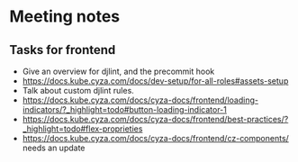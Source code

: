 # Meeting notes

## Tasks for frontend

- Give an overview for djlint, and the precommit hook
- https://docs.kube.cyza.com/docs/dev-setup/for-all-roles#assets-setup
- Talk about custom djlint rules.
- https://docs.kube.cyza.com/docs/cyza-docs/frontend/loading-indicators/?_highlight=todo#button-loading-indicator-1
- https://docs.kube.cyza.com/docs/cyza-docs/frontend/best-practices/?_highlight=todo#flex-proprieties
- https://docs.kube.cyza.com/docs/cyza-docs/frontend/cz-components/  needs an update